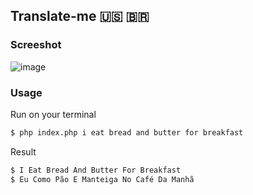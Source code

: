## Translate-me 🇺🇸 🇧🇷

### Screeshot
![image](https://user-images.githubusercontent.com/20648572/119175324-0df89400-ba40-11eb-8bed-23ce9990917e.png)

### Usage
Run on your terminal
```bash
$ php index.php i eat bread and butter for breakfast
```
Result
```bash
$ I Eat Bread And Butter For Breakfast    
$ Eu Como Pão E Manteiga No Café Da Manhã
```
